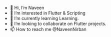 - 👋 Hi, I’m Naveen
- 👀 I’m interested in Flutter & Scripting
- 🌱 I’m currently learning Learning.
- 💞️ I’m looking to collaborate on Flutter projects.
- 📫 How to reach me @NaveenNirban

<!---
myndsol-naveen/myndsol-naveen is a ✨ special ✨ repository because its `README.md` (this file) appears on your GitHub profile.
You can click the Preview link to take a look at your changes.
--->
